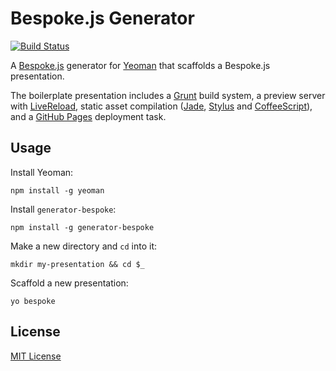 # Bespoke.js Generator
[![Build Status](https://secure.travis-ci.org/markdalgleish/generator-bespoke.png?branch=master)](https://travis-ci.org/markdalgleish/generator-bespoke)

A [Bespoke.js](http://markdalgleish.com/projects/bespoke.js) generator for [Yeoman](http://yeoman.io) that scaffolds a Bespoke.js presentation.

The boilerplate presentation includes a [Grunt](http://gruntjs.com) build system, a preview server with [LiveReload](http://livereload.com), static asset compilation ([Jade](http://jade-lang.com), [Stylus](http://learnboost.github.io/stylus) and [CoffeeScript](http://coffeescript.org)), and a [GitHub Pages](http://pages.github.com) deployment task.

## Usage

Install Yeoman:
```
npm install -g yeoman
```

Install `generator-bespoke`:
```
npm install -g generator-bespoke
```

Make a new directory and `cd` into it:
```
mkdir my-presentation && cd $_
```

Scaffold a new presentation:
```
yo bespoke
```

## License
[MIT License](http://markdalgleish.mit-license.org)
